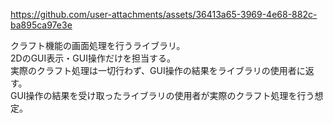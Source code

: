 
https://github.com/user-attachments/assets/36413a65-3969-4e68-882c-ba895ca97e3e

クラフト機能の画面処理を行うライブラリ。  
2DのGUI表示・GUI操作だけを担当する。  
実際のクラフト処理は一切行わず、GUI操作の結果をライブラリの使用者に返す。  
GUI操作の結果を受け取ったライブラリの使用者が実際のクラフト処理を行う想定。
